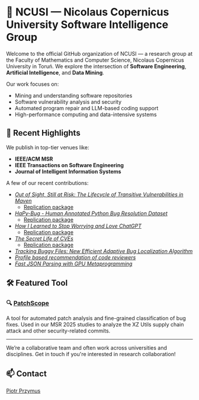# 🧠 NCUSI — Nicolaus Copernicus University Software Intelligence Group

Welcome to the official GitHub organization of NCUSI — a research group at the Faculty of Mathematics and Computer Science, Nicolaus Copernicus University in Toruń. We explore the intersection of **Software Engineering**, **Artificial Intelligence**, and **Data Mining**.

Our work focuses on:
- Mining and understanding software repositories
- Software vulnerability analysis and security
- Automated program repair and LLM-based coding support
- High-performance computing and data-intensive systems

## 🔬 Recent Highlights

We publish in top-tier venues like:
- **IEEE/ACM MSR**
- **IEEE Transactions on Software Engineering**
- **Journal of Intelligent Information Systems**

A few of our recent contributions:
- *[Out of Sight, Still at Risk: The Lifecycle of Transitive Vulnerabilities in Maven](https://arxiv.org/abs/2504.04803)*
   - [Replication package](https://doi.org/10.6084/m9.figshare.27956667)
- *[HaPy-Bug - Human Annotated Python Bug Resolution Dataset](https://arxiv.org/abs/2504.04810)*
  - [Replication package](https://doi.org/10.6084/m9.figshare.24448663)
- *[How I Learned to Stop Worrying and Love ChatGPT](https://doi.org/10.1145/3643991.3645073)*
  - [Replication package](https://doi.org/10.6084/m9.figshare.24771117)
- *[The Secret Life of CVEs](https://doi.org/10.1109/MSR59073.2023.00056)*
  - [Replication package](https://doi.org/10.6084/m9.figshare.22007003)
- *[Tracking Buggy Files: New Efficient Adaptive Bug Localization Algorithm](https://doi.org/10.1109/TSE.2021.3064447)*
- *[Profile based recommendation of code reviewers](https://link.springer.com/article/10.1007/s10844-017-0484-1)*
- *[Fast JSON Parsing with GPU Metaprogramming](https://ieeexplore.ieee.org/document/10032381)*

## 🛠 Featured Tool

### 🔍 [PatchScope](https://github.com/ncusi/PatchScope)
A tool for automated patch analysis and fine-grained classification of bug fixes. Used in our MSR 2025 studies to analyze the XZ Utils supply chain attack and other security-related commits.

---

We’re a collaborative team and often work across universities and disciplines. Get in touch if you're interested in research collaboration!

## 📫 Contact

[Piotr Przymus](https://scholar.google.com/citations?user=WIQpqI0AAAAJ&hl=en)
